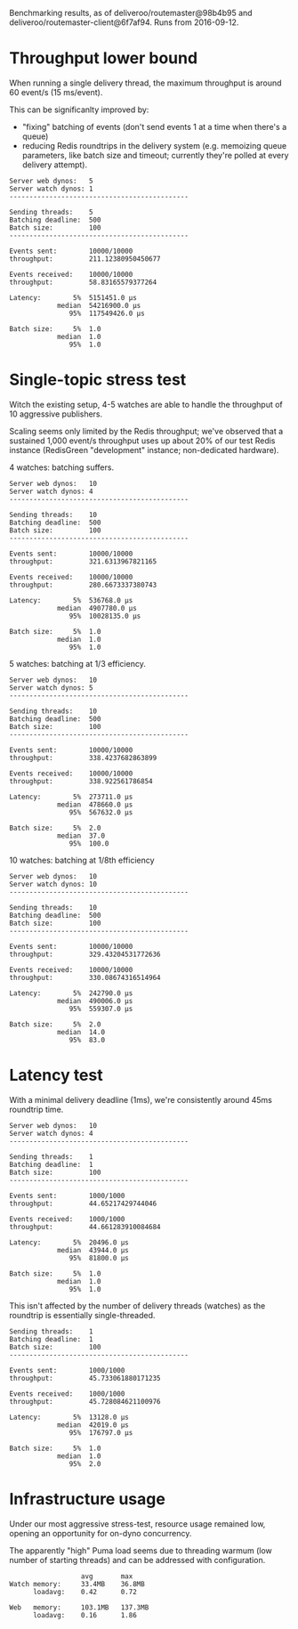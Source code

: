 Benchmarking results, as of deliveroo/routemaster@98b4b95 and deliveroo/routemaster-client@6f7af94.
Runs from 2016-09-12.

# Throughput lower bound

When running a single delivery thread, the maximum throughput is around 60
event/s (15 ms/event).

This can be significanlty improved by:

- "fixing" batching of events (don't send events 1 at a time when there's a queue)
- reducing Redis roundtrips in the delivery system (e.g. memoizing queue
  parameters, like batch size and timeout; currently they're polled at every
  delivery attempt).


```
Server web dynos:   5
Server watch dynos: 1
---------------------------------------------

Sending threads:    5
Batching deadline:  500
Batch size:         100
---------------------------------------------

Events sent:        10000/10000
throughput:         211.12380950450677

Events received:    10000/10000
throughput:         58.83165579377264

Latency:        5%  5151451.0 µs
            median  54216900.0 µs
               95%  117549426.0 µs

Batch size:     5%  1.0
            median  1.0
               95%  1.0
```

# Single-topic stress test

Witch the existing setup, 4-5 watches are able to handle the throughput of 10
aggressive publishers.

Scaling seems only limited by the Redis throughput; we've observed that a
sustained 1,000 event/s throughput uses up about 20% of our test Redis instance
(RedisGreen "development" instance; non-dedicated hardware).

4 watches: batching suffers.

    Server web dynos:   10
    Server watch dynos: 4
    ---------------------------------------------

    Sending threads:    10
    Batching deadline:  500
    Batch size:         100
    ---------------------------------------------

    Events sent:        10000/10000
    throughput:         321.6313967821165

    Events received:    10000/10000
    throughput:         280.6673337380743

    Latency:        5%  536768.0 µs
                median  4907780.0 µs
                   95%  10028135.0 µs

    Batch size:     5%  1.0
                median  1.0
                   95%  1.0


5 watches: batching at 1/3 efficiency.

    Server web dynos:   10
    Server watch dynos: 5
    ---------------------------------------------

    Sending threads:    10
    Batching deadline:  500
    Batch size:         100
    ---------------------------------------------

    Events sent:        10000/10000
    throughput:         338.4237682863899

    Events received:    10000/10000
    throughput:         338.922561786854

    Latency:        5%  273711.0 µs
                median  478660.0 µs
                   95%  567632.0 µs

    Batch size:     5%  2.0
                median  37.0
                   95%  100.0

10 watches: batching at 1/8th efficiency

    Server web dynos:   10
    Server watch dynos: 10
    ---------------------------------------------

    Sending threads:    10
    Batching deadline:  500
    Batch size:         100
    ---------------------------------------------

    Events sent:        10000/10000
    throughput:         329.43204531772636

    Events received:    10000/10000
    throughput:         330.08674316514964

    Latency:        5%  242790.0 µs
                median  490006.0 µs
                   95%  559307.0 µs

    Batch size:     5%  2.0
                median  14.0
                   95%  83.0

# Latency test

With a minimal delivery deadline (1ms), we're consistently around 45ms roundtrip
time.

    Server web dynos:   10
    Server watch dynos: 4
    ---------------------------------------------

    Sending threads:    1
    Batching deadline:  1
    Batch size:         100
    ---------------------------------------------

    Events sent:        1000/1000
    throughput:         44.65217429744046

    Events received:    1000/1000
    throughput:         44.661283910084684

    Latency:        5%  20496.0 µs
                median  43944.0 µs
                   95%  81800.0 µs

    Batch size:     5%  1.0
                median  1.0
                   95%  1.0

This isn't affected by the number of delivery threads (watches) as the roundtrip
is essentially single-threaded.

    Sending threads:    1
    Batching deadline:  1
    Batch size:         100
    ---------------------------------------------

    Events sent:        1000/1000
    throughput:         45.733061880171235

    Events received:    1000/1000
    throughput:         45.728084621100976

    Latency:        5%  13128.0 µs
                median  42019.0 µs
                   95%  176797.0 µs

    Batch size:     5%  1.0
                median  1.0
                   95%  2.0

# Infrastructure usage

Under our most aggressive stress-test, resource usage remained low, opening an
opportunity for on-dyno concurrency.

The apparently "high" Puma load seems due to threading warmum (low number of
starting threads) and can be addressed with configuration.

                      avg       max
    Watch memory:     33.4MB    36.8MB
          loadavg:    0.42      0.72

    Web   memory:     103.1MB   137.3MB
          loadavg:    0.16      1.86
